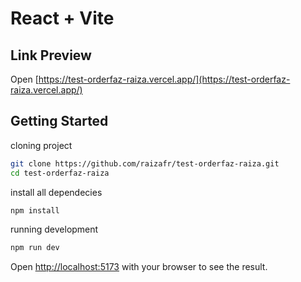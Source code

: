 # React + Vite

## Link Preview
Open [https://test-orderfaz-raiza.vercel.app/](https://test-orderfaz-raiza.vercel.app/)


## Getting Started
cloning project

```bash
git clone https://github.com/raizafr/test-orderfaz-raiza.git
cd test-orderfaz-raiza
```
install all dependecies

```bash
npm install
```

running development

```bash
npm run dev
```

Open [http://localhost:5173](http://localhost:5173/) with your browser to see the result.

